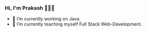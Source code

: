 ### Hi, I'm Prakash 👋:man_technologist:

- 🔭 I’m currently working on Java.
- 🌱 I’m currently teaching myself Full Stack Web-Development.
